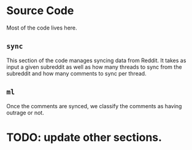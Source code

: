 # Source Code

Most of the code lives here.

## `sync`
This section of the code manages syncing data from Reddit. It takes as input a given subreddit as well as how many threads to sync from the subreddit and how many comments to sync per thread.

## `ml`
Once the comments are synced, we classify the comments as having outrage or not.

# TODO: update other sections.
